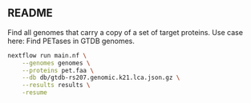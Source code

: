 ## README

Find all genomes that carry a copy of a set of target proteins. Use case here: 
Find PETases in GTDB genomes.

```bash
nextflow run main.nf \
    --genomes genomes \
    --proteins pet.faa \
    --db db/gtdb-rs207.genomic.k21.lca.json.gz \
    --results results \
    -resume
```
